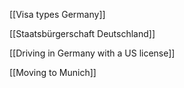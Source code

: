 [[Visa types Germany]]

[[Staatsbürgerschaft Deutschland]]

[[Driving in Germany with a US license]]

[[Moving to Munich]]